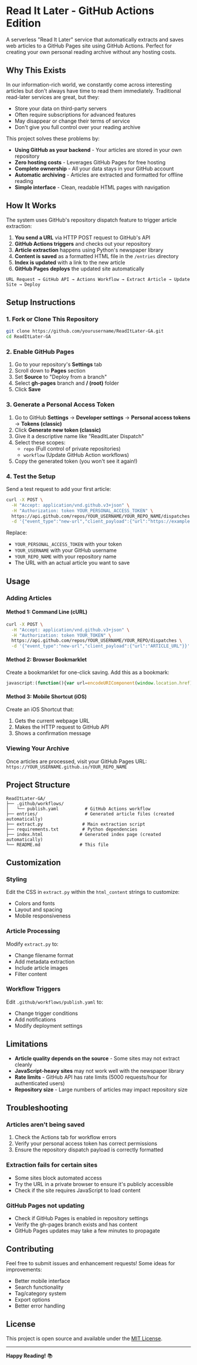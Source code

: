 # Read It Later - GitHub Actions Edition

A serverless "Read It Later" service that automatically extracts and saves web articles to a GitHub Pages site using GitHub Actions. Perfect for creating your own personal reading archive without any hosting costs.

## Why This Exists

In our information-rich world, we constantly come across interesting articles but don't always have time to read them immediately. Traditional read-later services are great, but they:

- Store your data on third-party servers
- Often require subscriptions for advanced features
- May disappear or change their terms of service
- Don't give you full control over your reading archive

This project solves these problems by:

- **Using GitHub as your backend** - Your articles are stored in your own repository
- **Zero hosting costs** - Leverages GitHub Pages for free hosting
- **Complete ownership** - All your data stays in your GitHub account
- **Automatic archiving** - Articles are extracted and formatted for offline reading
- **Simple interface** - Clean, readable HTML pages with navigation

## How It Works

The system uses GitHub's repository dispatch feature to trigger article extraction:

1. **You send a URL** via HTTP POST request to GitHub's API
2. **GitHub Actions triggers** and checks out your repository
3. **Article extraction** happens using Python's newspaper library
4. **Content is saved** as a formatted HTML file in the `/entries` directory
5. **Index is updated** with a link to the new article
6. **GitHub Pages deploys** the updated site automatically

```
URL Request → GitHub API → Actions Workflow → Extract Article → Update Site → Deploy
```

## Setup Instructions

### 1. Fork or Clone This Repository

```bash
git clone https://github.com/yourusername/ReadItLater-GA.git
cd ReadItLater-GA
```

### 2. Enable GitHub Pages

1. Go to your repository's **Settings** tab
2. Scroll down to **Pages** section
3. Set **Source** to "Deploy from a branch"
4. Select **gh-pages** branch and **/ (root)** folder
5. Click **Save**

### 3. Generate a Personal Access Token

1. Go to GitHub **Settings** → **Developer settings** → **Personal access tokens** → **Tokens (classic)**
2. Click **Generate new token (classic)**
3. Give it a descriptive name like "ReadItLater Dispatch"
4. Select these scopes:
   - `repo` (Full control of private repositories)
   - `workflow` (Update GitHub Action workflows)
5. Copy the generated token (you won't see it again!)

### 4. Test the Setup

Send a test request to add your first article:

```bash
curl -X POST \
  -H "Accept: application/vnd.github.v3+json" \
  -H "Authorization: token YOUR_PERSONAL_ACCESS_TOKEN" \
  https://api.github.com/repos/YOUR_USERNAME/YOUR_REPO_NAME/dispatches \
  -d '{"event_type":"new-url","client_payload":{"url":"https://example.com/some-article"}}'
```

Replace:
- `YOUR_PERSONAL_ACCESS_TOKEN` with your token
- `YOUR_USERNAME` with your GitHub username
- `YOUR_REPO_NAME` with your repository name
- The URL with an actual article you want to save

## Usage

### Adding Articles

#### Method 1: Command Line (cURL)

```bash
curl -X POST \
  -H "Accept: application/vnd.github.v3+json" \
  -H "Authorization: token YOUR_TOKEN" \
  https://api.github.com/repos/YOUR_USERNAME/YOUR_REPO/dispatches \
  -d '{"event_type":"new-url","client_payload":{"url":"ARTICLE_URL"}}'
```

#### Method 2: Browser Bookmarklet

Create a bookmarklet for one-click saving. Add this as a bookmark:

```javascript
javascript:(function(){var url=encodeURIComponent(window.location.href);fetch('https://api.github.com/repos/YOUR_USERNAME/YOUR_REPO/dispatches',{method:'POST',headers:{'Accept':'application/vnd.github.v3+json','Authorization':'token YOUR_TOKEN','Content-Type':'application/json'},body:JSON.stringify({event_type:'new-url',client_payload:{url:window.location.href}})}).then(r=>r.ok?alert('Article saved!'):alert('Error saving article'));})();
```

#### Method 3: Mobile Shortcut (iOS)

Create an iOS Shortcut that:
1. Gets the current webpage URL
2. Makes the HTTP request to GitHub API
3. Shows a confirmation message

### Viewing Your Archive

Once articles are processed, visit your GitHub Pages URL:
`https://YOUR_USERNAME.github.io/YOUR_REPO_NAME`

## Project Structure

```
ReadItLater-GA/
├── .github/workflows/
│   └── publish.yaml          # GitHub Actions workflow
├── entries/                  # Generated article files (created automatically)
├── extract.py               # Main extraction script
├── requirements.txt         # Python dependencies
├── index.html              # Generated index page (created automatically)
└── README.md               # This file
```

## Customization

### Styling

Edit the CSS in `extract.py` within the `html_content` strings to customize:
- Colors and fonts
- Layout and spacing
- Mobile responsiveness

### Article Processing

Modify `extract.py` to:
- Change filename format
- Add metadata extraction
- Include article images
- Filter content

### Workflow Triggers

Edit `.github/workflows/publish.yaml` to:
- Change trigger conditions
- Add notifications
- Modify deployment settings

## Limitations

- **Article quality depends on the source** - Some sites may not extract cleanly
- **JavaScript-heavy sites** may not work well with the newspaper library
- **Rate limits** - GitHub API has rate limits (5000 requests/hour for authenticated users)
- **Repository size** - Large numbers of articles may impact repository size

## Troubleshooting

### Articles aren't being saved
1. Check the Actions tab for workflow errors
2. Verify your personal access token has correct permissions
3. Ensure the repository dispatch payload is correctly formatted

### Extraction fails for certain sites
- Some sites block automated access
- Try the URL in a private browser to ensure it's publicly accessible
- Check if the site requires JavaScript to load content

### GitHub Pages not updating
- Check if GitHub Pages is enabled in repository settings
- Verify the gh-pages branch exists and has content
- GitHub Pages updates may take a few minutes to propagate

## Contributing

Feel free to submit issues and enhancement requests! Some ideas for improvements:

- Better mobile interface
- Search functionality
- Tag/category system
- Export options
- Better error handling

## License

This project is open source and available under the [MIT License](LICENSE).

---

**Happy Reading!** 📚
